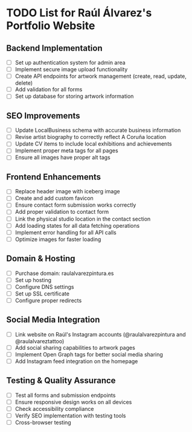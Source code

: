 
# TODO List for Raúl Álvarez's Portfolio Website

## Backend Implementation
- [ ] Set up authentication system for admin area
- [ ] Implement secure image upload functionality
- [ ] Create API endpoints for artwork management (create, read, update, delete)
- [ ] Add validation for all forms
- [ ] Set up database for storing artwork information

## SEO Improvements
- [ ] Update LocalBusiness schema with accurate business information
- [ ] Revise artist biography to correctly reflect A Coruña location
- [ ] Update CV items to include local exhibitions and achievements
- [ ] Implement proper meta tags for all pages
- [ ] Ensure all images have proper alt tags

## Frontend Enhancements
- [ ] Replace header image with iceberg image
- [ ] Create and add custom favicon
- [ ] Ensure contact form submission works correctly
- [ ] Add proper validation to contact form
- [ ] Link the physical studio location in the contact section
- [ ] Add loading states for all data fetching operations
- [ ] Implement error handling for all API calls
- [ ] Optimize images for faster loading

## Domain & Hosting
- [ ] Purchase domain: raulalvarezpintura.es
- [ ] Set up hosting
- [ ] Configure DNS settings
- [ ] Set up SSL certificate
- [ ] Configure proper redirects

## Social Media Integration
- [ ] Link website on Raúl's Instagram accounts (@raulalvarezpintura and @raulalvareztattoo)
- [ ] Add social sharing capabilities to artwork pages
- [ ] Implement Open Graph tags for better social media sharing
- [ ] Add Instagram feed integration on the homepage

## Testing & Quality Assurance
- [ ] Test all forms and submission endpoints
- [ ] Ensure responsive design works on all devices
- [ ] Check accessibility compliance
- [ ] Verify SEO implementation with testing tools
- [ ] Cross-browser testing
